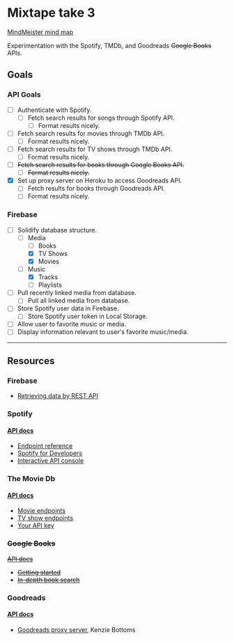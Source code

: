 # Mixtape take 3

[MindMeister mind map](https://mm.tt/994144307?t=3TqRJrEdLy)

Experimentation with the Spotify, TMDb, and Goodreads ~~Google Books~~ APIs.

## Goals

### API Goals

- [ ] Authenticate with Spotify.
  - [ ] Fetch search results for songs through Spotify API.
    - [ ] Format results nicely.
- [ ] Fetch search results for movies through TMDb API.
  - [ ] Format results nicely.
- [ ] Fetch search results for TV shows through TMDb API.
  - [ ] Format results nicely.
- [ ] ~~Fetch search results for books through Google Books API.~~
  - [ ] ~~Format results nicely.~~
- [x] Set up proxy server on Heroku to access Goodreads API.
  - [ ] Fetch results for books through Goodreads API.
  - [ ] Format results nicely.

### Firebase

- [ ] Solidify database structure.
  - [ ] Media
    - [ ] Books
    - [x] TV Shows
    - [x] Movies
  - [ ] Music
    - [x] Tracks
    - [ ] Playlists
- [ ] Pull recently linked media from database.
  - [ ] Pull all linked media from database.
- [ ] Store Spotify user data in Firebase.
  - [ ] Store Spotify user token in Local Storage.
- [ ] Allow user to favorite music or media.
- [ ] Display information relevant to user's favorite music/media.

---

## Resources

### Firebase

- [Retrieving data by REST API](https://firebase.google.com/docs/database/rest/retrieve-data)

### Spotify

#### [API docs](https://developer.spotify.com/web-api/)

- [Endpoint reference](https://developer.spotify.com/web-api/endpoint-reference/)
- [Spotify for Developers](https://beta.developer.spotify.com/dashboard/applications)
- [Interactive API console](https://developer.spotify.com/web-api/console/)

### The Movie Db

#### [API docs](https://developers.themoviedb.org/3)

- [Movie endpoints](https://developers.themoviedb.org/3/movies/get-movie-details)
- [TV show endpoints](https://developers.themoviedb.org/3/tv/get-tv-details)
- [Your API key](https://www.themoviedb.org/settings/api)

### ~~Google Books~~

~~[API docs](https://developers.google.com/books/docs/v1/reference/)~~

- ~~[Getting started](https://developers.google.com/books/docs/v1/getting_started)~~
- ~~[In-depth book search](https://developers.google.com/books/docs/v1/reference/volumes/list)~~

### Goodreads

#### [API docs](https://www.goodreads.com/api)

- [Goodreads proxy server](https://github.com/kenziebottoms/goodreads-proxy-server), Kenzie Bottoms